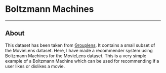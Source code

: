 # Boltzmann Machines

---

## About

This dataset has been taken from [Grouplens](http://www.grouplens.org/datasets/movielens/). It contains a small subset of the MovieLens dataset.
Here, I have made a recommender system using Boltzmann Machines for the MovieLens dataset. This is a very simple example of a Boltzmann Machine which can be used for recommending if a user likes or dislikes a movie.
